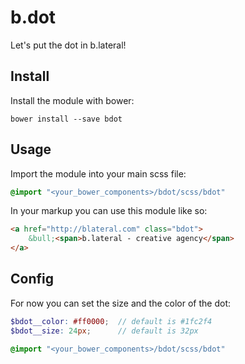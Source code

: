 # b.dot
Let's put the dot in b.lateral!

## Install
Install the module with bower:
```
bower install --save bdot
```

## Usage
Import the module into your main scss file:

```css
@import "<your_bower_components>/bdot/scss/bdot"
```

In your markup you can use this module like so:

```html
<a href="http://blateral.com" class="bdot">
	&bull;<span>b.lateral - creative agency</span>
</a>
```

## Config
For now you can set the size and the color of the dot:

```scss
$bdot__color: #ff0000; 	// default is #1fc2f4
$bdot__size: 24px; 		// default is 32px

@import "<your_bower_components>/bdot/scss/bdot"
```